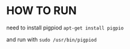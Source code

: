 # HOW TO RUN

need to install pigpiod
`apt-get install pigpio`

and run with 
`sudo /usr/bin/pigpiod`